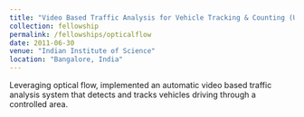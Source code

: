 ```yaml
---
title: "Video Based Traffic Analysis for Vehicle Tracking & Counting (Using Optical Flow)"
collection: fellowship
permalink: /fellowships/opticalflow
date: 2011-06-30
venue: "Indian Institute of Science"
location: "Bangalore, India"
---
```

Leveraging optical flow, implemented an automatic video based traffic analysis system that detects and tracks vehicles driving through a controlled area.
